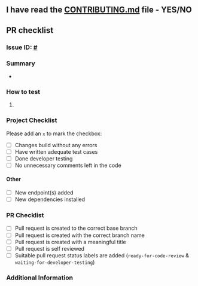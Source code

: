 ## I have read the [CONTRIBUTING.md](https://github.com/skappHQ/skapp-be/blob/main/CONTRIBUTING.md) file - YES/NO

## PR checklist

### Issue ID: [#](https://github.com/skappHQ/skapp-be/issues/)

### Summary

- 

### How to test

1.

### Project Checklist
Please add an `x` to mark the checkbox:

- [ ] Changes build without any errors
- [ ] Have written adequate test cases
- [ ] Done developer testing
- [ ] No unnecessary comments left in the code

#### Other

- [ ] New endpoint(s) added
- [ ] New dependencies installed

### PR Checklist

- [ ] Pull request is created to the correct base branch
- [ ] Pull request is created with the correct branch name
- [ ] Pull request is created with a meaningful title
- [ ] Pull request is self reviewed
- [ ] Suitable pull request status labels are added (`ready-for-code-review` & `waiting-for-developer-testing`)

### Additional Information
